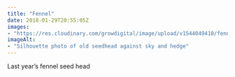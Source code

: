 ```yaml
---
title: "Fennel"
date: 2018-01-29T20:55:05Z
images: 
- "https://res.cloudinary.com/growdigital/image/upload/v1544049410/fennel-25059724197.jpg"
imageAlt: 
- "Silhouette photo of old seedhead against sky and hedge"
---
```


Last year’s fennel seed head
